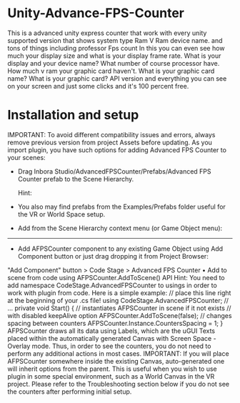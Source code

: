# Unity-Advance-FPS-Counter
This is a advanced unity express counter that work with every unity supported version that shows system type Ram V Ram device name. and tons of things including professor Fps count In this you can even see how much your display size and what is your display frame rate. What is your display and your device name? What number of course processor have. How much v ram your graphic card haven't. What is your graphic card name? What is your graphic card? API version and everything you can see on your screen and just some clicks and it's 100 percent free.



# Installation and setup
IMPORTANT:
   To avoid different compatibility issues and errors, always remove previous version from project Assets before updating.
   As you import plugin, you have such options for adding Advanced FPS Counter to your scenes:
- Drag Inbora Studio/AdvancedFPSCounter/Prefabs/Advanced FPS Counter prefab to the Scene Hierarchy.

  Hint:

- You also may find prefabs from the Examples/Prefabs folder useful for the VR or World Space setup.

- Add from the Scene Hierarchy context menu (or Game Object menu):

------------------------------------------------------------------------

- Add AFPSCounter component to any existing Game Object using Add Component button or just drag dropping it from
  Project Browser:


"Add Component" button > Code Stage > Advanced FPS Counter
• Add to scene from code using AFPSCounter.AddToScene() API
Hint:
You need to add namespace CodeStage.AdvancedFPSCounter to usings in order to work with plugin from code.
Here is a simple example:
// place this line right at the beginning of your .cs file!
using CodeStage.AdvancedFPSCounter;
// ...
private void Start()
{
// instantiates AFPSCounter in scene if it not exists
// with disabled keepAlive option
AFPSCounter.AddToScene(false);
// changes spacing between counters
AFPSCounter.Instance.CountersSpacing = 1;
}
AFPSCounter draws all its data using Labels, which are the uGUI Texts placed within the automatically generated Canvas
with Screen Space - Overlay mode.
Thus, in order to see the counters, you do not need to perform any additional actions in most cases.
IMPORTANT:
If you will place AFPSCounter somewhere inside the existing Canvas, auto-generated one will inherit options from the
parent. This is useful when you wish to use plugin in some special environment, such as a World Canvas in the VR project.
Please refer to the Troubleshooting section below if you do not see the counters after performing initial setup.
